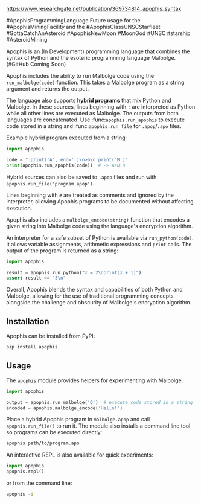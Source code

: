 https://www.researchgate.net/publication/369734814_apophis_syntax

#ApophisProgrammingLanguage 
Future usage for the #ApophisMiningFacility and the #ApophisClassUNSCStarfleet #GottaCatchAnAsteroid #ApophisNewMoon #MoonGod #UNSC #starship #AsteroidMining 

Apophis is an (In Development) programming language that combines the syntax of Python and the esoteric programming language Malbolge. (#GitHub Coming Soon)

Apophis includes the ability to run Malbolge code using the `run_malbolge(code)`
function. This takes a Malbolge program as a string argument and returns the
output.

The language also supports **hybrid programs** that mix Python and Malbolge.  In
these sources, lines beginning with ``:`` are interpreted as Python while all
other lines are executed as Malbolge.  The outputs from both languages are
concatenated.  Use :func:`apophis.run_apophis` to execute code stored in a
string and :func:`apophis.run_file` for ``.apop``/``.apo`` files.

Example hybrid program executed from a string:

```python
import apophis

code = ":print('A', end='')\n>b\n:print('B')"
print(apophis.run_apophis(code))  # -> AsB\n
```

Hybrid sources can also be saved to ``.apop`` files and run with
``apophis.run_file('program.apop')``.

Lines beginning with ``#`` are treated as comments and ignored by the
interpreter, allowing Apophis programs to be documented without affecting
execution.

Apophis also includes a `malbolge_encode(string)` function that encodes a given
string into Malbolge code using the language's encryption algorithm.

An interpreter for a safe subset of Python is available via
`run_python(code)`.  It allows variable assignments, arithmetic expressions and
`print` calls.  The output of the program is returned as a string:

```python
import apophis

result = apophis.run_python("x = 2\nprint(x + 1)")
assert result == "3\n"
```

Overall, Apophis blends the syntax and capabilities of both Python and
Malbolge, allowing for the use of traditional programming concepts alongside
the challenge and obscurity of Malbolge's encryption algorithm.

## Installation

Apophis can be installed from PyPI:

```bash
pip install apophis
```

## Usage

The `apophis` module provides helpers for experimenting with Malbolge:

```python
import apophis

output = apophis.run_malbolge('Q')  # execute code stored in a string
encoded = apophis.malbolge_encode('Hello!')
```

Place a hybrid Apophis program in `malbolge.apop` and call
`apophis.run_file()` to run it.  The module also installs a command line tool
so programs can be executed directly:

```bash
apophis path/to/program.apo
```

An interactive REPL is also available for quick experiments:

```python
import apophis
apophis.repl()
```

or from the command line:

```bash
apophis -i
```
